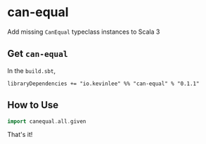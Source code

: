 # can-equal
Add missing `CanEqual` typeclass instances to Scala 3

## Get `can-equal`
In the `build.sbt`,

```
libraryDependencies += "io.kevinlee" %% "can-equal" % "0.1.1"
```

## How to Use

```scala
import canequal.all.given
```

That's it!
